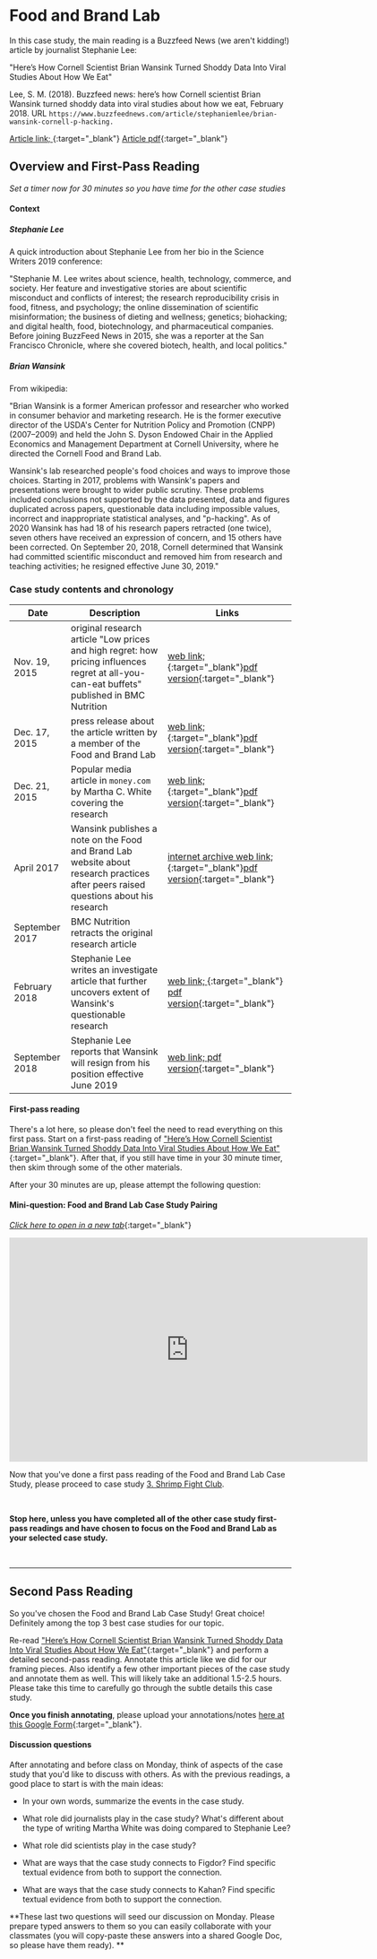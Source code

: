 # Food and Brand Lab

In this case study, the main reading is a Buzzfeed News (we aren't kidding!) article by journalist Stephanie Lee:

"Here’s How Cornell Scientist Brian Wansink Turned Shoddy Data Into Viral Studies About How We Eat"

Lee, S. M. (2018). Buzzfeed news: here’s how Cornell scientist Brian Wansink turned shoddy data into viral studies about how we eat, February 2018. URL ```https://www.buzzfeednews.com/article/stephaniemlee/brian-wansink-cornell-p-hacking.``` 

[Article link; ](https://www.buzzfeednews.com/article/stephaniemlee/brian-wansink-cornell-p-hacking){:target="_blank"}
 [Article pdf](https://drive.google.com/file/d/1geUN4k-SDrxAK9kMH0W6bxkMbUFPJlgI/view?usp=sharing){:target="_blank"}
 
## Overview and First-Pass Reading

*Set a timer now for 30 minutes so you have time for the other case studies*

#### Context


##### Stephanie Lee
A quick introduction about Stephanie Lee from her bio in the Science Writers 2019 conference:

"Stephanie M. Lee writes about science, health, technology, commerce, and society. Her feature and investigative stories are about scientific misconduct and conflicts of interest; the research reproducibility crisis in food, fitness, and psychology; the online dissemination of scientific misinformation; the business of dieting and wellness; genetics; biohacking; and digital health, food, biotechnology, and pharmaceutical companies. Before joining BuzzFeed News in 2015, she was a reporter at the San Francisco Chronicle, where she covered biotech, health, and local politics."

##### Brian Wansink

From wikipedia:

"Brian Wansink is a former American professor and researcher who worked in consumer behavior and marketing research. He is the former executive director of the USDA's Center for Nutrition Policy and Promotion (CNPP) (2007–2009) and held the John S. Dyson Endowed Chair in the Applied Economics and Management Department at Cornell University, where he directed the Cornell Food and Brand Lab.

Wansink's lab researched people's food choices and ways to improve those choices. Starting in 2017, problems with Wansink's papers and presentations were brought to wider public scrutiny. These problems included conclusions not supported by the data presented, data and figures duplicated across papers, questionable data including impossible values, incorrect and inappropriate statistical analyses, and "p-hacking". As of 2020 Wansink has had 18 of his research papers retracted (one twice), seven others have received an expression of concern, and 15 others have been corrected. On September 20, 2018, Cornell determined that Wansink had committed scientific misconduct and removed him from research and teaching activities; he resigned effective June 30, 2019."

### Case study contents and chronology 

Date | Description | Links
-----| -----------| -----
Nov. 19, 2015 | original research article "Low prices and high regret: how pricing influences regret at all-you-can-eat buffets" published in BMC Nutrition | [web link; ](https://bmcnutr.biomedcentral.com/articles/10.1186/s40795-015-0030-x){:target="_blank"}[pdf version](https://drive.google.com/file/d/1pq-Anr-kR-z3B2nCUhILHA2kkTswWYO9/view?usp=sharing){:target="_blank"}
Dec. 17, 2015 | press release about the article written by a member of the Food and Brand Lab |[web link;](https://www.eurekalert.org/pub_releases/2015-12/cfb-bg121615.php){:target="_blank"}[pdf version](https://drive.google.com/file/d/1iabApVmEUWTjS73eYto_73xJRFpM69ML/view?usp=sharing){:target="_blank"}
Dec. 21, 2015 | Popular media article in ```money.com``` by Martha C. White covering the research | [web link; ](https://money.com/hidden-costs-buffet-meals/){:target="_blank"}[pdf version](https://drive.google.com/file/d/1oG_BMrsuUqbshE0GdAKI0_HDpI6xbXVu/view?usp=sharing){:target="_blank"}
April 2017 | Wansink publishes a note on the Food and Brand Lab website about research practices after peers raised questions about his research | [internet archive web link; ](https://web.archive.org/web/20180405152607/https://foodpsychology.cornell.edu/research-statement-april-2017){:target="_blank"}[pdf version](https://drive.google.com/file/d/1XgwlUVWnnTu9HRcKlX3lLRVsx8eRtUwb/view?usp=sharing){:target="_blank"}
September 2017 | BMC Nutrition retracts the original research article |
February 2018 | Stephanie Lee writes an investigate article that further uncovers extent of Wansink's questionable research  | [web link; ](https://www.buzzfeednews.com/article/stephaniemlee/brian-wansink-cornell-p-hacking){:target="_blank"} [pdf version](https://drive.google.com/file/d/1geUN4k-SDrxAK9kMH0W6bxkMbUFPJlgI/view?usp=sharing){:target="_blank"}
September 2018 | Stephanie Lee reports that Wansink will resign from his position effective June 2019  | [web link; ](https://www.buzzfeednews.com/article/stephaniemlee/brian-wansink-retired-cornell)[pdf version](https://drive.google.com/file/d/17f436NIUd0RKd8MQzox_EQm1gGTa19n5/view?usp=sharing){:target="_blank"}

#### First-pass reading

There's a lot here, so please don't feel the need to read everything on this first pass. Start on a first-pass reading of 
 ["Here’s How Cornell Scientist Brian Wansink Turned Shoddy Data Into Viral Studies About How We Eat"](https://drive.google.com/file/d/1geUN4k-SDrxAK9kMH0W6bxkMbUFPJlgI/view?usp=sharing){:target="_blank"}. After that, if you still have time in your 30 minute timer, then skim through some of the other materials.


After your 30 minutes are up, please attempt the following question:

#### Mini-question: Food and Brand Lab Case Study Pairing

[*Click here to open in a new tab*](https://forms.gle/oMfhTJnD7MSuT4up9){:target="_blank"}
<iframe src="https://docs.google.com/forms/d/e/1FAIpQLScyfU_nFHBF0CDeV5KbIbNeEmgEac0vfLTkWQ9CX_frG9qz1g/viewform?embedded=true" width="640" height="400" frameborder="0" marginheight="0" marginwidth="0">Loading…
</iframe>
<br>

Now that you've done a first pass reading of the Food and Brand Lab Case Study, please proceed to case study [3. Shrimp Fight Club](shrimp-fight-club).

<br> 


**Stop here, unless you have completed all of the other case study first-pass readings and have chosen to focus on the Food and Brand Lab as your selected case study.**

<br>

------------------------------------------------

## Second Pass Reading

So you've chosen the Food and Brand Lab Case Study! Great choice! Definitely among the top 3 best case studies for our topic. 

Re-read ["Here’s How Cornell Scientist Brian Wansink Turned Shoddy Data Into Viral Studies About How We Eat"](https://drive.google.com/file/d/1geUN4k-SDrxAK9kMH0W6bxkMbUFPJlgI/view?usp=sharing){:target="_blank"} and perform a detailed second-pass reading. Annotate this article like we did for our framing pieces. Also identify a few other important pieces of the case study and annotate them as well. This will likely take an additional 1.5-2.5 hours. Please take this time to carefully go through the subtle details this case study.

**Once you finish annotating**, please upload your annotations/notes [here at this Google Form](https://forms.gle/fDgz88KimHer7tEF7){:target="_blank"}.

#### Discussion questions

After annotating and before class on Monday, think of aspects of the case study that you'd like to discuss with others. As with the previous readings, a good place to start is with the main ideas:

+ In your own words, summarize the events in the case study.

+ What role did journalists play in the case study? What's different about the type of writing Martha White was doing compared to Stephanie Lee?

+ What role did scientists play in the case study?

+ What are ways that the case study connects to Figdor? Find specific textual evidence from both to support the connection.

+ What are ways that the case study connects to Kahan? Find specific textual evidence from both to support the connection.

**These last two questions will seed our discussion on Monday. Please prepare typed answers to them so you can easily collaborate with your classmates (you will copy-paste these answers into a shared Google Doc, so please have them ready). **
